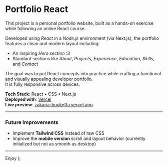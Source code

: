 # Portfolio React

This project is a personal portfolio website, built as a hands-on exercise while following an online React course.

Developed using *React* in a *Node.js* environment (via Next.js), the portfolio features a clean and modern layout including:

- An inspiring *Hero section* :3  
- Standard sections like *About*, *Projects*, *Experience*, *Education*, *Skills*, and *Contact*

The goal was to put React concepts into practice while crafting a functional and visually appealing developer portfolio.  
It is fully responsive across devices.

**Tech Stack**: React • CSS • Next.js  
**Deployed with**: [Vercel](https://vercel.com/)  
**Live preview**: [zakaria-boukeffa.vercel.app](https://zakaria-boukeffa.vercel.app/)

---

### Future Improvements

- Implement **Tailwind CSS** instead of raw CSS
- Improve the **mobile version** scroll and layout behavior (currently initialized but not as smooth as desktop)

---

Enjoy (;
